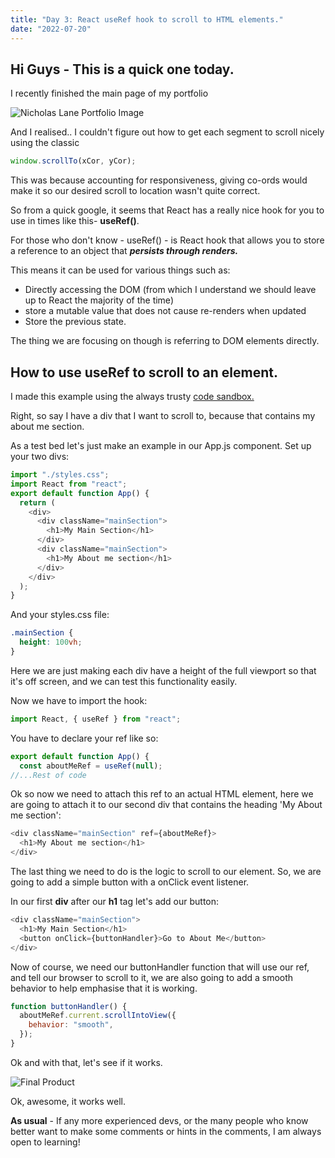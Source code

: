 ```yaml
---
title: "Day 3: React useRef hook to scroll to HTML elements."
date: "2022-07-20"
---
```


## Hi Guys - This is a quick one today.

I recently finished the main page of my portfolio

![Nicholas Lane Portfolio Image](https://dev-to-uploads.s3.amazonaws.com/uploads/articles/e919rr04u08r2dp5sj7a.png)

And I realised.. I couldn't figure out how to get each segment to scroll nicely using the classic

```javascript
window.scrollTo(xCor, yCor);
```

This was because accounting for responsiveness, giving co-ords would make it so our desired scroll to location wasn't quite correct.

So from a quick google, it seems that React has a really nice hook for you to use in times like this- **useRef()**.

For those who don't know - useRef() - is React hook that allows you to store a reference to an object that _**persists through renders.**_

This means it can be used for various things such as:

- Directly accessing the DOM (from which I understand we should leave up to React the majority of the time)
- store a mutable value that does not cause re-renders when updated
- Store the previous state.

The thing we are focusing on though is referring to DOM elements directly.
<br>

## How to use useRef to scroll to an element.

I made this example using the always trusty [code sandbox.](https://codesandbox.io/)

Right, so say I have a div that I want to scroll to, because that contains my about me section.

As a test bed let's just make an example in our App.js component.
Set up your two divs:

```javascript
import "./styles.css";
import React from "react";
export default function App() {
  return (
    <div>
      <div className="mainSection">
        <h1>My Main Section</h1>
      </div>
      <div className="mainSection">
        <h1>My About me section</h1>
      </div>
    </div>
  );
}
```

And your styles.css file:

```css
.mainSection {
  height: 100vh;
}
```

Here we are just making each div have a height of the full viewport so that it's off screen, and we can test this functionality easily.

Now we have to import the hook:

```javascript
import React, { useRef } from "react";
```

You have to declare your ref like so:

```javascript
export default function App() {
  const aboutMeRef = useRef(null);
//...Rest of code
```

Ok so now we need to attach this ref to an actual HTML element, here we are going to attach it to our second div that contains the heading 'My About me section':

```javascript
<div className="mainSection" ref={aboutMeRef}>
  <h1>My About me section</h1>
</div>
```

The last thing we need to do is the logic to scroll to our element.
So, we are going to add a simple button with a onClick event listener.

In our first **div** after our **h1** tag let's add our button:

```javascript
<div className="mainSection">
  <h1>My Main Section</h1>
  <button onClick={buttonHandler}>Go to About Me</button>
</div>
```

Now of course, we need our buttonHandler function that will use our ref, and tell our browser to scroll to it, we are also going to add a smooth behavior to help emphasise that it is working.

```javascript
function buttonHandler() {
  aboutMeRef.current.scrollIntoView({
    behavior: "smooth",
  });
}
```

Ok and with that, let's see if it works.

![Final Product](https://dev-to-uploads.s3.amazonaws.com/uploads/articles/46wdogl2xbd2islmg0sx.gif)

Ok, awesome, it works well.

**As usual** - If any more experienced devs, or the many people who know better want to make some comments or hints in the comments, I am always open to learning!
